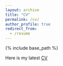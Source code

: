 ```yaml
---
layout: archive
title: "CV"
permalink: /cv/
author_profile: true
redirect_from:
  - /resume
---
```


{% include base_path %}


Here is my latest [CV]("https://github.com/boz083/boz083.github.io/blob/master/files/cv.pdf")
